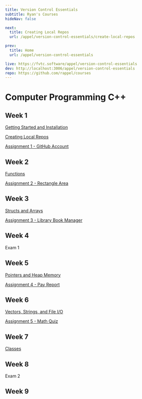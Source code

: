 ```yaml
---
title: Version Control Essentials
subtitle: Ryan's Courses
hideNav: false

next:
  title: Creating Local Repos
  url: /appel/version-control-essentials/create-local-repos

prev:
  title: Home
  url: /appel/version-control-essentials

live: https://fvtc.software/appel/version-control-essentials
dev: http://localhost:3006/appel/version-control-essentials
repo: https://github.com/rappel/courses
---
```


# Computer Programming C++

## Week 1

[Getting Started and Installation](/appel/version-control-essentials/getting-started-and-install)

[Creating Local Repos](/appel/version-control-essentials/create-local-repos)

[Assignment 1 - GitHub Account](/appel/version-control-essentials/assignments/github-account)

## Week 2

[Functions](/appel/version-control-essentials/functions)

[Assignment 2 - Rectangle Area](/appel/version-control-essentials/assignments/rectangle-area)

## Week 3

[Structs and Arrays](/appel/version-control-essentials/structs-and-arrays)

[Assignment 3 - Library Book Manager](/appel/version-control-essentials/assignments/book-manager)

## Week 4

Exam 1

## Week 5

[Pointers and Heap Memory](/appel/version-control-essentials/pointers-and-heap-memory)

[Assignment 4 - Pay Report](/appel/version-control-essentials/assignments/pay-report)

## Week 6

[Vectors, Strings, and File I/O](/appel/version-control-essentials/vectors-strings-fileio)

[Assignment 5 - Math Quiz](/appel/version-control-essentials/assignments/math-quiz)

## Week 7

[Classes](/appel/version-control-essentials/classes)

## Week 8

Exam 2

## Week 9

